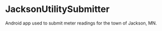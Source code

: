 JacksonUtilitySubmitter
=======================

Android app used to submit meter readings for the town of Jackson, MN.
